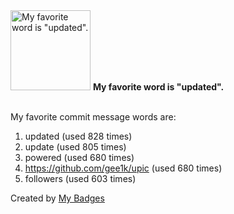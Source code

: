<img src="https://my-badges.github.io/my-badges/favorite-word.png" alt="My favorite word is &quot;updated&quot;." title="My favorite word is &quot;updated&quot;." width="128">
<strong>My favorite word is &quot;updated&quot;.</strong>
<br><br>

My favorite commit message words are:

1. updated (used 828 times)
2. update (used 805 times)
3. powered (used 680 times)
4. https://github.com/gee1k/upic (used 680 times)
5. followers (used 603 times)


Created by <a href="https://github.com/my-badges/my-badges">My Badges</a>